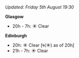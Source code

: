 *Updated: Friday 5th August 19:30*

**Glasgow**

* 20h - 7h: :sunny: Clear

**Edinburgh**

* 20h: :sunny: Clear [:cyclone:(:sunny:) as of 20h]
* 21h - 7h: :sunny: Clear
